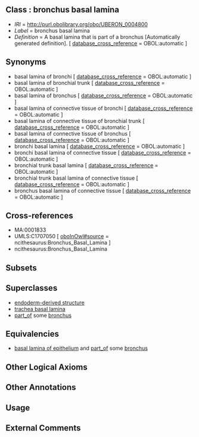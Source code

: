 
## Class : bronchus basal lamina

 * *IRI* = http://purl.obolibrary.org/obo/UBERON_0004800
 * *Label* = bronchus basal lamina
 * *Definition* = A basal lamina that is part of a bronchus [Automatically generated definition]. [ [database_cross_reference](../../ef/oboInOwl#hasDbXref.md) = OBOL:automatic ]

## Synonyms

 * basal lamina of bronchi [ [database_cross_reference](../../ef/oboInOwl#hasDbXref.md) = OBOL:automatic ]
 * basal lamina of bronchial trunk [ [database_cross_reference](../../ef/oboInOwl#hasDbXref.md) = OBOL:automatic ]
 * basal lamina of bronchus [ [database_cross_reference](../../ef/oboInOwl#hasDbXref.md) = OBOL:automatic ]
 * basal lamina of connective tissue of bronchi [ [database_cross_reference](../../ef/oboInOwl#hasDbXref.md) = OBOL:automatic ]
 * basal lamina of connective tissue of bronchial trunk [ [database_cross_reference](../../ef/oboInOwl#hasDbXref.md) = OBOL:automatic ]
 * basal lamina of connective tissue of bronchus [ [database_cross_reference](../../ef/oboInOwl#hasDbXref.md) = OBOL:automatic ]
 * bronchi basal lamina [ [database_cross_reference](../../ef/oboInOwl#hasDbXref.md) = OBOL:automatic ]
 * bronchi basal lamina of connective tissue [ [database_cross_reference](../../ef/oboInOwl#hasDbXref.md) = OBOL:automatic ]
 * bronchial trunk basal lamina [ [database_cross_reference](../../ef/oboInOwl#hasDbXref.md) = OBOL:automatic ]
 * bronchial trunk basal lamina of connective tissue [ [database_cross_reference](../../ef/oboInOwl#hasDbXref.md) = OBOL:automatic ]
 * bronchus basal lamina of connective tissue [ [database_cross_reference](../../ef/oboInOwl#hasDbXref.md) = OBOL:automatic ]

## Cross-references

 * MA:0001833
 * UMLS:C1707050 [ [oboInOwl#source](../../ce/oboInOwl#source.md) = ncithesaurus:Bronchus_Basal_Lamina ]
 * ncithesaurus:Bronchus_Basal_Lamina

## Subsets


## Superclasses

 * [endoderm-derived structure](../../UBERON/19/UBERON_0004119.md)
 * [trachea basal lamina](../../UBERON/99/UBERON_0004799.md)
 * [part_of](../../BFO/50/BFO_0000050.md) some [bronchus](../../UBERON/85/UBERON_0002185.md)

## Equivalencies

 * [basal lamina of epithelium](../../UBERON/82/UBERON_0000482.md) and [part_of](../../BFO/50/BFO_0000050.md) some [bronchus](../../UBERON/85/UBERON_0002185.md)

## Other Logical Axioms


## Other Annotations


## Usage


## External Comments

